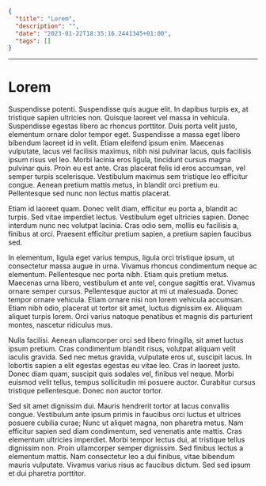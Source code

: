 ```json
{
  "title": "Lorem",
  "description": "",
  "date": "2023-01-22T18:35:16.2441345+01:00",
  "tags": []
}
```
***
# Lorem

Suspendisse potenti. Suspendisse quis augue elit. In dapibus turpis ex, at tristique sapien ultricies non. Quisque laoreet vel massa in vehicula. Suspendisse egestas libero ac rhoncus porttitor. Duis porta velit justo, elementum ornare dolor tempor eget. Suspendisse a massa eget libero bibendum laoreet id in velit. Etiam eleifend ipsum enim. Maecenas vulputate, lacus vel facilisis maximus, nibh nisi pulvinar lacus, quis facilisis ipsum risus vel leo. Morbi lacinia eros ligula, tincidunt cursus magna pulvinar quis. Proin eu est ante. Cras placerat felis id eros accumsan, vel semper turpis scelerisque. Vestibulum maximus sem tristique leo efficitur congue. Aenean pretium mattis metus, in blandit orci pretium eu. Pellentesque sed nunc non lectus mattis placerat.

Etiam id laoreet quam. Donec velit diam, efficitur eu porta a, blandit ac turpis. Sed vitae imperdiet lectus. Vestibulum eget ultricies sapien. Donec interdum nunc nec volutpat lacinia. Cras odio sem, mollis eu facilisis a, finibus at orci. Praesent efficitur pretium sapien, a pretium sapien faucibus sed.

In elementum, ligula eget varius tempus, ligula orci tristique ipsum, ut consectetur massa augue in urna. Vivamus rhoncus condimentum neque ac elementum. Pellentesque nec porta nibh. Etiam quis pretium metus. Maecenas urna libero, vestibulum et ante vel, congue sagittis erat. Vivamus ornare semper cursus. Pellentesque auctor at mi ut malesuada. Donec tempor ornare vehicula. Etiam ornare nisi non lorem vehicula accumsan. Etiam nibh odio, placerat ut tortor sit amet, luctus dignissim ex. Aliquam aliquet turpis lorem. Orci varius natoque penatibus et magnis dis parturient montes, nascetur ridiculus mus.

Nulla facilisi. Aenean ullamcorper orci sed libero fringilla, sit amet luctus ipsum pretium. Cras condimentum blandit risus, volutpat aliquam velit iaculis gravida. Sed nec metus gravida, vulputate eros ut, suscipit lacus. In lobortis sapien a elit egestas egestas eu vitae leo. Cras in laoreet justo. Donec diam quam, suscipit quis sodales vel, finibus vel neque. Morbi euismod velit tellus, tempus sollicitudin mi posuere auctor. Curabitur cursus tristique pellentesque. Donec non auctor tortor.

Sed sit amet dignissim dui. Mauris hendrerit tortor at lacus convallis congue. Vestibulum ante ipsum primis in faucibus orci luctus et ultrices posuere cubilia curae; Nunc ut aliquet magna, non pharetra metus. Nam efficitur sapien sed diam condimentum, sed venenatis ante mattis. Cras elementum ultricies imperdiet. Morbi tempor lectus dui, at tristique tellus dignissim non. Proin ullamcorper semper dignissim. Sed finibus lectus a elementum mattis. Nam consectetur leo a dui finibus, vitae bibendum mauris vulputate. Vivamus varius risus ac faucibus dictum. Sed sed ipsum et dui pharetra porttitor. 